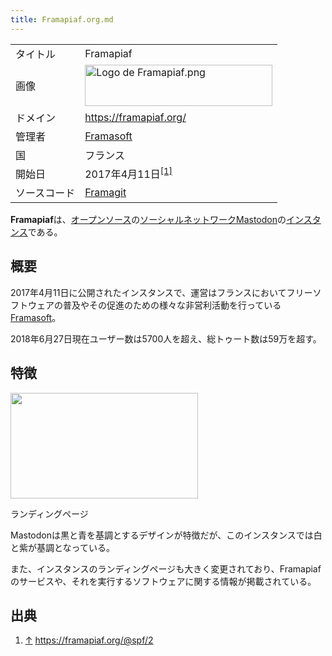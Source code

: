 ```yaml
---
title: Framapiaf.org.md
---
```

<div>

|              |                                                                                                                                                                     |
|--------------|---------------------------------------------------------------------------------------------------------------------------------------------------------------------|
| タイトル     | Framapiaf                                                                                                                                                           |
| 画像         | [<img src="/images/3/32/Logo_de_Framapiaf.png" width="300" height="66" alt="Logo de Framapiaf.png" />](/%E3%83%95%E3%82%A1%E3%82%A4%E3%83%AB:Logo_de_Framapiaf.png) |
| ドメイン     | <a href="https://framapiaf.org/" rel="nofollow">https://framapiaf.org/</a>                                                                                          |
| 管理者       | <a href="https://framapiaf.org/@Framasoft" rel="nofollow">Framasoft</a>                                                                                             |
| 国           | フランス                                                                                                                                                            |
| 開始日       | 2017年4月11日<sup>[\[1\]](#cite_note-1)</sup>                                                                                                                       |
| ソースコード | <a href="https://framagit.org/framasoft/framapiaf" rel="nofollow">Framagit</a>                                                                                      |

  
**Framapiaf**は、[オープンソース](/%E3%82%AA%E3%83%BC%E3%83%97%E3%83%B3%E3%82%BD%E3%83%BC%E3%82%B9 "オープンソース")の[ソーシャルネットワーク](/%E3%82%BD%E3%83%BC%E3%82%B7%E3%83%A3%E3%83%AB%E3%83%BB%E3%83%8D%E3%83%83%E3%83%88%E3%83%AF%E3%83%BC%E3%82%AD%E3%83%B3%E3%82%B0%E3%83%BB%E3%82%B5%E3%83%BC%E3%83%93%E3%82%B9 "ソーシャル・ネットワーキング・サービス")[Mastodon](/Mastodon "Mastodon")の[インスタンス](/%E3%82%A4%E3%83%B3%E3%82%B9%E3%82%BF%E3%83%B3%E3%82%B9 "インスタンス")である。

## 概要

2017年4月11日に公開されたインスタンスで、運営はフランスにおいてフリーソフトウェアの普及やその促進のための様々な非営利活動を行っている[Framasoft](https://ja.wikipedia.org/wiki/fr:Framasoft "w:fr:Framasoft")。

2018年6月27日現在ユーザー数は5700人を超え、総トゥート数は59万を超す。

## 特徴

<div>

<div>

[<img src="/images/thumb/7/79/Page_d%E2%80%99accueil_de_Framapiaf.png/300px-Page_d%E2%80%99accueil_de_Framapiaf.png" srcset="/images/thumb/7/79/Page_d%E2%80%99accueil_de_Framapiaf.png/450px-Page_d%E2%80%99accueil_de_Framapiaf.png 1.5x, /images/thumb/7/79/Page_d%E2%80%99accueil_de_Framapiaf.png/600px-Page_d%E2%80%99accueil_de_Framapiaf.png 2x" width="300" height="169" />](/%E3%83%95%E3%82%A1%E3%82%A4%E3%83%AB:Page_d%E2%80%99accueil_de_Framapiaf.png)

<div>

<div>

[](/%E3%83%95%E3%82%A1%E3%82%A4%E3%83%AB:Page_d%E2%80%99accueil_de_Framapiaf.png "拡大")

</div>

ランディングページ

</div>

</div>

</div>

Mastodonは黒と青を基調とするデザインが特徴だが、このインスタンスでは白と紫が基調となっている。

また、インスタンスのランディングページも大きく変更されており、Framapiafのサービスや、それを実行するソフトウェアに関する情報が掲載されている。

## 出典

<div>

1.  [↑](#cite_ref-1) <a href="https://framapiaf.org/@spf/2" rel="nofollow">https://framapiaf.org/@spf/2</a>

</div>

</div>
